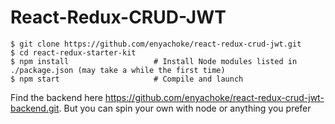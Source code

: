 React-Redux-CRUD-JWT
=======================
```shell
$ git clone https://github.com/enyachoke/react-redux-crud-jwt.git
$ cd react-redux-starter-kit
$ npm install                   # Install Node modules listed in ./package.json (may take a while the first time)
$ npm start                     # Compile and launch
```
Find the backend here https://github.com/enyachoke/react-redux-crud-jwt-backend.git. But you can spin your own with node or anything you prefer
